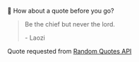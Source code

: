 📣 How about a quote before you go?

> Be the chief but never the lord.
>
> <p>- Laozi</p>

Quote requested from [Random Quotes API](https://github.com/lukePeavey/quotable)
